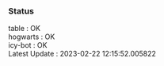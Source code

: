 ### Status


table : OK  
hogwarts : OK  
icy-bot : OK  
Latest Update : 2023-02-22 12:15:52.005822
